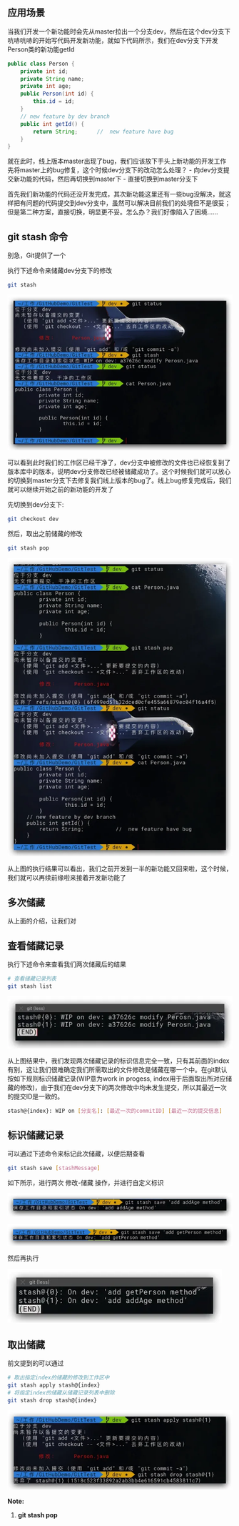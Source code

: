 ## 应用场景

当我们开发一个新功能时会先从master拉出一个分支dev，然后在这个dev分支下吭哧吭哧的开始写代码开发新功能，就如下代码所示，我们在dev分支下开发Person类的新功能getId

```java
public class Person {
    private int id;
    private String name;
    private int age;
    public Person(int id) {
        this.id = id;
    }
    // new feature by dev branch
    public int getId() {
        return String;      //  new feature have bug
    }
}
```

就在此时，线上版本master出现了bug，我们应该放下手头上新功能的开发工作先将master上的bug修复，这个时候dev分支下的改动怎么处理？ - 向dev分支提交新功能的代码，然后再切换到master下 - 直接切换到master分支下

首先我们新功能的代码还没开发完成，其次新功能这里还有一些bug没解决，就这样把有问题的代码提交到dev分支中，虽然可以解决目前我们的处境但不是很妥；但是第二种方案，直接切换，明显更不妥。怎么办？我们好像陷入了困境……

## git stash 命令

别急，Git提供了一个

执行下述命令来储藏dev分支下的修改

```bash
git stash
```

![](images/WEBRESOURCE4949f11125d65d5031459072efe569a8stickPicture.png)

可以看到此时我们的工作区已经干净了，dev分支中被修改的文件也已经恢复到了版本库中的版本，说明dev分支修改已经被储藏成功了。这个时候我们就可以放心的切换到master分支下去修复我们线上版本的bug了。线上bug修复完成后，我们就可以继续开始之前的新功能的开发了

先切换到dev分支下:

```bash
git checkout dev
```

然后，取出之前储藏的修改

```bash
git stash pop
```

![](images/WEBRESOURCEb7f243bcf78993c3ecc16f9f5ad31acdstickPicture.png)

从上图的执行结果可以看出，我们之前开发到一半的新功能又回来啦，这个时候，我们就可以再续前缘啦来接着开发新功能了

## 多次储藏

从上面的介绍，让我们对

## 查看储藏记录

执行下述命令来查看我们两次储藏后的结果

```bash
# 查看储藏记录列表
git stash list
```

![](images/WEBRESOURCE2560bc0756cccda05b2d741859a5d5b3stickPicture.png)

从上图结果中，我们发现两次储藏记录的标识信息完全一致，只有其前面的index有别，这让我们很难确定我们所需取出的文件修改是储藏在哪一个中。在git默认按如下规则标识储藏记录(WIP意为work in progess, index用于后面取出所对应储藏的修改)，由于我们在dev分支下的两次修改中均未发生提交，所以其最近一次的提交ID是一致的。

```bash
stash@{index}: WIP on [分支名]: [最近一次的commitID] [最近一次的提交信息]
```

## 标识储藏记录

可以通过下述命令来标记此次储藏，以便后期查看

```bash
git stash save [stashMessage]
```

如下所示，进行两次 修改-储藏 操作，并进行自定义标识

![](images/WEBRESOURCE5fb9017d9b00e4ea4f91751012f675a3stickPicture.png)

![](images/WEBRESOURCE8d33b803316137af12423a9ead905b5bstickPicture.png)

然后再执行 

![](images/WEBRESOURCE1c98633d3bfa20d921231722619abcbestickPicture.png)

## 取出储藏

前文提到的可以通过

```bash
# 取出指定index的储藏的修改到工作区中
git stash apply stash@{index} 
# 将指定index的储藏从储藏记录列表中删除
git stash drop stash@{index}
```

![](images/WEBRESOURCEdc4967f001075d272c958ce1e9556acdstickPicture.png)

**Note:**

1. **git stash pop**